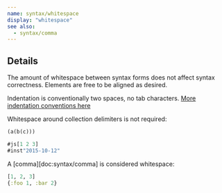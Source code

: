 ```yaml
---
name: syntax/whitespace
display: "whitespace"
see also:
  - syntax/comma
---
```


## Details

The amount of whitespace between syntax forms does not affect syntax
correctness.  Elements are free to be aligned as desired.

Indentation is conventionally two spaces, no tab characters.
[More indentation conventions here](https://github.com/bbatsov/clojure-style-guide#source-code-layout--organization)

Whitespace around collection delimiters is not required:

```clj
(a(b(c)))
```

```clj
#js[1 2 3]
#inst"2015-10-12"
```

A [comma][doc:syntax/comma] is considered whitespace:

```clj
[1, 2, 3]
{:foo 1, :bar 2}
```
